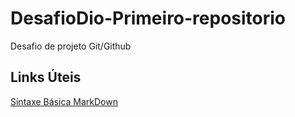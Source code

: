 # DesafioDio-Primeiro-repositorio
Desafio de projeto Git/Github

## Links Úteis
[Sintaxe Básica MarkDown](https://www.markdownguide.org/basic-syntax/)
